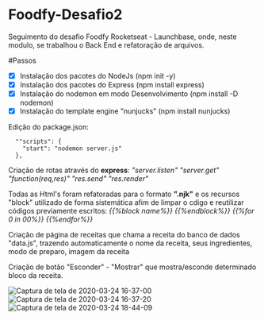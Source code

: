 # Foodfy-Desafio2

Seguimento do desafio Foodfy Rocketseat - Launchbase, onde, neste modulo, se trabalhou o Back End e refatoração de arquivos.

#Passos
- [x] Instalação dos pacotes do NodeJs (npm init -y)
- [x] Instalação dos pacotes do Express (npm install express)
- [x] Instalação do nodemon em modo Desenvolvimento (npm install -D nodemon)
- [x] Instalação do template engine "nunjucks" (npm install nunjucks)

Edição do package.json: 
```
  ""scripts": {
    "start": "nodemon server.js"
  },
```
Criação de rotas através do __express__: *"server.listen" "server.get" "function(req,res)" "res.send" "res.render"*

Todas as Html's foram refatoradas para o formato __".njk"__ e os recursos "block" utilizado de forma sistemática afim de limpar o cdigo e reutilizar códigos previamente escritos: *{{%block name%}} {{%endblock%}} {{%for 0 in 00%}} {{%endfor%}}*

Criação de página de receitas que chama a receita do banco de dados "data.js", trazendo automaticamente o nome da receita, seus ingredientes, modo de preparo, imagem da receita

Criação de botão "Esconder" - "Mostrar" que mostra/esconde determinado bloco da receita.

![Captura de tela de 2020-03-24 16-37-00](https://user-images.githubusercontent.com/19331255/77479830-4af6d580-6dff-11ea-9fdb-c181f8b07c1a.png)
![Captura de tela de 2020-03-24 16-37-20](https://user-images.githubusercontent.com/19331255/77479832-4b8f6c00-6dff-11ea-9705-3be68689ccfd.png)
![Captura de tela de 2020-03-24 18-44-09](https://user-images.githubusercontent.com/19331255/77479916-7bd70a80-6dff-11ea-9394-89c6610afb4c.png)

